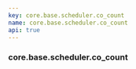 ```yaml
---
key: core.base.scheduler.co_count
name: core.base.scheduler.co_count
api: true
---
```


### core.base.scheduler.co_count
